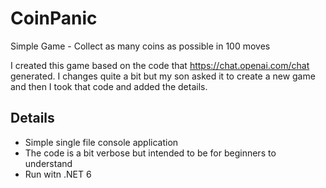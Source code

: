 # CoinPanic
 Simple Game - Collect as many coins as possible in 100 moves

I created this game based on the code that https://chat.openai.com/chat generated. I changes quite a bit but my son asked it to create a new game and then I took that code and added the details. 

## Details
* Simple single file console application
* The code is a bit verbose but intended to be for beginners to understand
* Run witn .NET 6
